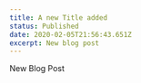 ```yaml
---
title: A new Title added
status: Published
date: 2020-02-05T21:56:43.651Z
excerpt: New blog post
---
```

New Blog Post
